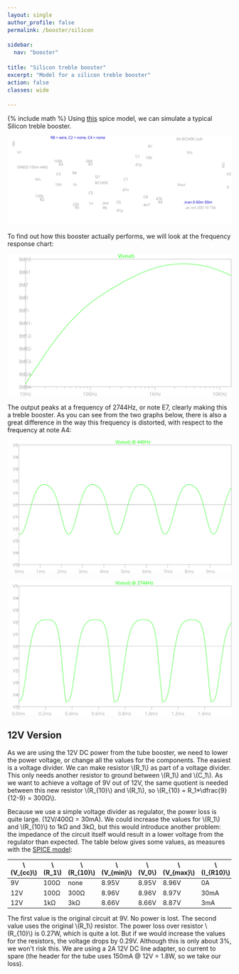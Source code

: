 ```yaml
---
layout: single
author_profile: false
permalink: /booster/silicon

sidebar:
  nav: "booster"

title: "Silicon treble booster"
excerpt: "Model for a silicon treble booster"
action: false
classes: wide

---
```

{% include math %}
Using [this](/assets/spice/booster/silicon.asc) spice model, we can simulate a typical Silicon treble booster.

![](/assets/images/booster/silicon.svg)

To find out how this booster actually performs, we will look at the frequency response chart:

![](/assets/images/booster/silicon-freq.svg)

The output peaks at a frequency of 2744Hz, or note E7, clearly making this a treble booster. As you can see from the two graphs below, there is also a great difference in the way this frequency is distorted, with respect to the frequency at note A4:

![](/assets/images/booster/silicon-440.svg)

![](/assets/images/booster/silicon-2744.svg)

## 12V Version
As we are using the 12V DC power from the tube booster, we need to lower the power voltage, or change all the values for the components. The easiest is a voltage divider. We can make resistor \\(R_1\\) as part of a voltage divider. This only needs another resistor to ground between \\(R_1\\) and \\(C_1\\). As we want to achieve a voltage of 9V out of 12V, the same quotient is needed between this new resistor \\(R_{10}\\) and \\(R_1\\), so \\(R_{10} = R_1*\dfrac{9}{12-9} = 300Ω\\).

Because we use a simple voltage divider as regulator, the power loss is quite large. (12V/400Ω = 30mA). We could increase the values for \\(R_1\\) and \\(R_{10}\\) to 1kΩ and 3kΩ, but this would introduce another problem: the impedance of the circuit itself would result in a lower voltage from the regulator than expected. The table below gives some values, as measures with the [SPICE model](/assets/spice/booster/silicon12.asc):

|\\(V_{cc}\\)|\\(R_1\\)|\\(R_{10}\\)|\\(V_{min}\\)|\\(V_0\\)|\\(V_{max}\\)|\\(I_{R10}\\)|\\(W_{R10}\\)|
|---|----|----|-----|-----|-----|----|-----|
| 9V|100Ω|none|8.95V|8.95V|8.96V|  0A|   0W|
|12V|100Ω|300Ω|8.96V|8.96V|8.97V|30mA|0.27W|
|12V| 1kΩ| 3kΩ|8.66V|8.66V|8.87V| 3mA|0.03W|

The first value is the original circuit at 9V. No power is lost. The second value uses the original \\(R_1\\) resistor. The power loss over resistor \\(R_{10}\\) is 0.27W, which is quite a lot. But if we would increase the values for the resistors, the voltage drops by 0.29V. Although this is only about 3%, we won't risk this. We are using a 2A 12V DC line adapter, so current to spare (the header for the tube uses 150mA @ 12V = 1.8W, so we take our loss).
